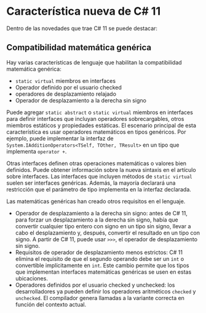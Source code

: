 # Característica nueva de C# 11

Dentro de las novedades que trae C# 11 se puede destacar:

## Compatibilidad matemática genérica

Hay varias características de lenguaje que habilitan la compatibilidad matemática genérica:

* `static virtual` miembros en interfaces
* Operador definido por el usuario checked
* operadores de desplazamiento relajado
* Operador de desplazamiento a la derecha sin signo

Puede agregar `static abstract` o `static virtual` miembros en interfaces para definir interfaces que incluyan operadores sobrecargables, otros miembros estáticos y propiedades estáticas. El escenario principal de esta característica es usar operadores matemáticos en tipos genéricos. Por ejemplo, puede implementar la interfaz de `System.IAdditionOperators<TSelf, TOther, TResult>` en un tipo que implementa `operator +`. 

Otras interfaces definen otras operaciones matemáticas o valores bien definidos. Puede obtener información sobre la nueva sintaxis en el artículo sobre interfaces. Las interfaces que incluyen métodos de `static virtual` suelen ser interfaces genéricas. Además, la mayoría declarará una restricción que el parámetro de tipo implementa en la interfaz declarada.

Las matemáticas genéricas han creado otros requisitos en el lenguaje.

* Operador de desplazamiento a la derecha sin signo: antes de C# 11, para forzar un desplazamiento a la derecha sin signo, había que convertir cualquier tipo entero con signo en un tipo sin signo, llevar a cabo el desplazamiento y, después, convertir el resultado en un tipo con signo. A partir de C# 11, puede usar `>>>`, el operador de desplazamiento sin signo.
* Requisitos de operador de desplazamiento menos estrictos: C# 11 elimina el requisito de que el segundo operando debe ser un `int` o convertible implícitamente en `int`. Este cambio permite que los tipos que implementan interfaces matemáticas genéricas se usen en estas ubicaciones.
* Operadores definidos por el usuario checked y unchecked: los desarrolladores ya pueden definir los operadores aritméticos `checked` y `unchecked`. El compilador genera llamadas a la variante correcta en función del contexto actual.
